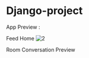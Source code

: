 # Django-project
App Preview :
 
Feed Home
![2](https://user-images.githubusercontent.com/127354822/225727348-06be6e62-bc97-4d5e-8b76-c671f6a55fdc.jpg)

	
Room Conversation Preview

